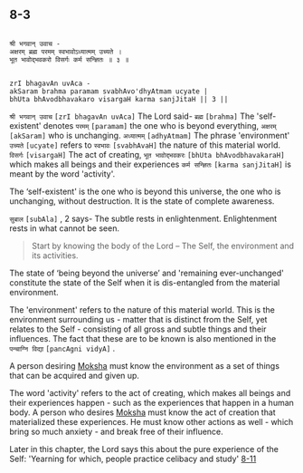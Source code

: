 ## 8-3


```shloka-sa

श्री भगवान् उवाच -
अक्षरम् ब्रह्म परमम् स्वभावोऽध्यात्मम् उच्यते ।
भूत भावोद्भवकरो विसर्गः कर्म सन्ज्ञितः ॥ ३ ॥

```
```shloka-sa-hk

zrI bhagavAn uvAca -
akSaram brahma paramam svabhAvo'dhyAtmam ucyate |
bhUta bhAvodbhavakaro visargaH karma sanjJitaH || 3 ||

```
`श्री भगवान् उवाच` `[zrI bhagavAn uvAca]` The Lord said- `ब्रह्म` `[brahma]` The 'self-existent' denotes `परमम्` `[paramam]` the one who is beyond everything, `अक्षरम्` `[akSaram]` who is unchanging. `अध्यात्मम्` `[adhyAtmam]` The phrase 'environment' `उच्यते` `[ucyate]` refers to `स्वभावः` `[svabhAvaH]` the nature of this material world. `विसर्गः` `[visargaH]` The act of creating, `भूत भावोद्भवकरः` `[bhUta bhAvodbhavakaraH]` which makes all beings and their experiences `कर्म सन्ज्ञितः` `[karma sanjJitaH]` is meant by the word 'activity'.

The ‘self-existent' is the one who is beyond this universe, the one who is unchanging, without destruction. It is the state of complete awareness. 

`सुबाल` `[subAla]` , 2
 says- The subtle rests in enlightenment. Enlightenment rests in what cannot be seen.



<a name='applnote_134'></a>
> Start by knowing the body of the Lord – The Self, the environment and its activities.



The state of ‘being beyond the universe’ and 'remaining ever-unchanged' constitute the state of the Self when it is dis-entangled from the material environment.

The 'environment' refers to the nature of this material world. This is the environment surrounding us - matter that is distinct from the Self, yet relates to the Self - consisting of all gross and subtle things and their influences. The fact that these are to be known is also mentioned in the 
`पन्चाग्नि विद्या` `[pancAgni vidyA]`
. 

A person desiring 
[Moksha](Back-to-Basics.md#Moksha)
 must know the environment as a set of things that can be acquired and given up.

The word 'activity' refers to the act of creating, which makes all beings and their experiences happen - such as the experiences that happen in a human body. A person who desires 
[Moksha](Back-to-Basics.md#Moksha)
 must know the act of creation that materialized these experiences. He must know other actions as well - which bring so much anxiety - and break free of their influence. 

Later in this chapter, the Lord says this about the pure experience of the Self: 'Yearning for which, people practice celibacy and study' [8-11](8-11.md) 


